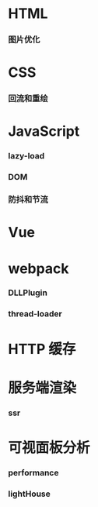 # HTML
### 图片优化

# CSS
### 回流和重绘

# JavaScript

### lazy-load

### DOM

### 防抖和节流

# Vue

# webpack

### DLLPlugin

### thread-loader


# HTTP 缓存

# 服务端渲染
### ssr


# 可视面板分析

### performance

### lightHouse
